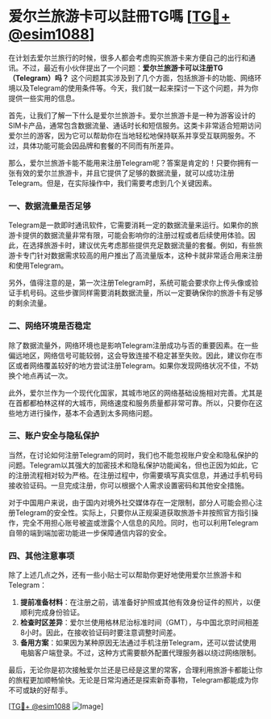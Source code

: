 # 爱尔兰旅游卡可以註冊TG嗎 [[TG💪+ @esim1088](https://t.me/s/esim1088)]

在计划去爱尔兰旅行的时候，很多人都会考虑购买旅游卡来方便自己的出行和通讯。不过，最近有小伙伴提出了一个问题：**爱尔兰旅游卡可以注册TG（Telegram）吗？** 这个问题其实涉及到了几个方面，包括旅游卡的功能、网络环境以及Telegram的使用条件等。今天，我们就一起来探讨一下这个问题，并为你提供一些实用的信息。

首先，让我们了解一下什么是爱尔兰旅游卡。爱尔兰旅游卡是一种为游客设计的SIM卡产品，通常包含数据流量、通话时长和短信服务。这类卡非常适合短期访问爱尔兰的游客，因为它可以帮助你在当地轻松地保持联系并享受互联网服务。不过，具体功能可能会因品牌和套餐的不同而有所差异。

那么，爱尔兰旅游卡能不能用来注册Telegram呢？答案是肯定的！只要你拥有一张有效的爱尔兰旅游卡，并且它提供了足够的数据流量，就可以成功注册Telegram。但是，在实际操作中，我们需要考虑到几个关键因素。

### 一、数据流量是否足够

Telegram是一款即时通讯软件，它需要消耗一定的数据流量来运行。如果你的旅游卡提供的数据流量非常有限，可能会影响你的注册过程或者后续使用体验。因此，在选择旅游卡时，建议优先考虑那些提供充足数据流量的套餐。例如，有些旅游卡专门针对数据需求较高的用户推出了高流量版本，这种卡就非常适合用来注册和使用Telegram。

另外，值得注意的是，第一次注册Telegram时，系统可能会要求你上传头像或验证手机号码。这些步骤同样需要消耗数据流量，所以一定要确保你的旅游卡有足够的剩余流量。

### 二、网络环境是否稳定

除了数据流量外，网络环境也是影响Telegram注册成功与否的重要因素。在一些偏远地区，网络信号可能较弱，这会导致连接不稳定甚至失败。因此，建议你在市区或者网络覆盖较好的地方尝试注册Telegram。如果你发现网络状况不佳，不妨换个地点再试一次。

此外，爱尔兰作为一个现代化国家，其城市地区的网络基础设施相对完善。尤其是在首都都柏林这样的大城市，网络速度和服务质量都非常可靠。所以，只要你在这些地方进行操作，基本不会遇到太多网络问题。

### 三、账户安全与隐私保护

当然，在讨论如何注册Telegram的同时，我们也不能忽视账户安全和隐私保护的问题。Telegram以其强大的加密技术和隐私保护功能闻名，但也正因为如此，它的注册流程相对较为严格。在注册过程中，你需要填写真实信息，并通过手机号码接收验证码。一旦完成注册，你可以根据个人需求设置密码和其他安全措施。

对于中国用户来说，由于国内对境外社交媒体存在一定限制，部分人可能会担心注册Telegram的安全性。实际上，只要你从正规渠道获取旅游卡并按照官方指引操作，完全不用担心账号被盗或泄露个人信息的风险。同时，也可以利用Telegram自带的端到端加密功能进一步保障通信内容的安全。

### 四、其他注意事项

除了上述几点之外，还有一些小贴士可以帮助你更好地使用爱尔兰旅游卡和Telegram：

1. **提前准备材料**：在注册之前，请准备好护照或其他有效身份证件的照片，以便顺利完成身份验证。
2. **检查时区差异**：爱尔兰使用格林尼治标准时间（GMT），与中国北京时间相差8小时。因此，在接收验证码时要注意调整时间差。
3. **备用方案**：如果因为某种原因无法通过手机注册Telegram，还可以尝试使用电脑客户端登录。不过，这种方式需要额外配置代理服务器以绕过网络限制。

最后，无论你是初次接触爱尔兰还是已经是这里的常客，合理利用旅游卡都能让你的旅程更加顺畅愉快。无论是日常沟通还是探索新奇事物，Telegram都能成为你不可或缺的好帮手。

[[TG💪+ @esim1088](https://t.me/s/esim1088) ![Image](https://i.postimg.cc/4NQfJmqS/Snipaste-2025-05-13-00-14-12.png)]